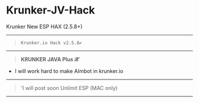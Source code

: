 # Krunker-JV-Hack
Krunker New ESP HAX (2.5.8+)
__________________________________
>`Krunker.io Hack v2.5.8✔️`
__________________________________
>**KRUNKER JAVA Plus 𝓧**
- I will work hard to make AImbot in krunker.io
__________________________________
>'I will post soon Unlimit ESP (MAC only)
__________________________________
